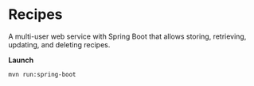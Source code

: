 # Recipes
A multi-user web service with Spring Boot that allows storing, retrieving, updating, and deleting recipes.

**Launch**

`mvn run:spring-boot`
